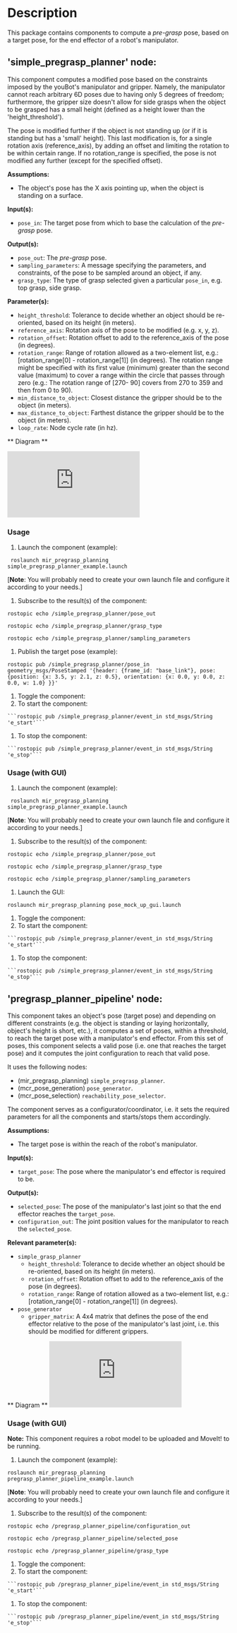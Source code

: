 # Description
This package contains components to compute a *pre-grasp* pose, based on a target pose,
for the end effector of a robot's manipulator.

## 'simple_pregrasp_planner' node:
This component computes a modified pose based on the constraints imposed by
the youBot's manipulator and gripper. Namely, the manipulator cannot reach
arbitrary 6D poses due to having only 5 degrees of freedom; furthermore, the
gripper size doesn't allow for side grasps when the object to be grasped has
a small height (defined as a height lower than the 'height_threshold').

The pose is modified further if the object is not standing up (or if it is
standing but has a 'small' height). This last modification is, for a single
rotation axis (reference_axis), by adding an offset and limiting the rotation
to be within certain range. If no rotation_range is specified, the pose is not
modified any further (except for the specified offset).

**Assumptions:**
  * The object's pose has the X axis pointing up, when the object is standing on
  a surface.

**Input(s):**
  * `pose_in`: The target pose from which to base the calculation of the *pre-grasp*
  pose.

**Output(s):**
  * `pose_out`: The *pre-grasp* pose.
  * `sampling_parameters`: A message specifying the parameters, and constraints,
  of the pose to be sampled around an object, if any.
  * `grasp_type`: The type of grasp selected given a particular `pose_in`,
  e.g. top grasp, side grasp.

**Parameter(s):**
  * `height_threshold`: Tolerance to decide whether an object should be re-oriented,
  based on its height (in meters).
  * `reference_axis`: Rotation axis of the pose to be modified (e.g. x, y, z).
  * `rotation_offset`: Rotation offset to add to the reference_axis of the pose
  (in degrees).
  * `rotation_range`: Range of rotation allowed as a two-element list, e.g.:
  [rotation_range[0] - rotation_range[1]] (in degrees).
  The rotation range might be specified with its first value (minimum)
  greater than the second value (maximum) to cover a range within the
  circle that passes through zero (e.g.: The rotation range of [270- 90] covers
  from 270 to 359 and then from 0 to 90).
  * `min_distance_to_object`: Closest distance the gripper should be to the object
  (in meters).
  * `max_distance_to_object`: Farthest distance the gripper should be to the object
  (in meters).
  * `loop_rate`: Node cycle rate (in hz).

** Diagram **

![Simple grasp planner][simple_grasp_planner]


### Usage
1. Launch the component (example):

  ``` roslaunch mir_pregrasp_planning simple_pregrasp_planner_example.launch```

  [**Note**: You will probably need to create your own launch file and configure it according to your needs.]
1. Subscribe to the result(s) of the component:

  ```rostopic echo /simple_pregrasp_planner/pose_out```

  ```rostopic echo /simple_pregrasp_planner/grasp_type```

  ```rostopic echo /simple_pregrasp_planner/sampling_parameters```
1. Publish the target pose (example):

  ```
  rostopic pub /simple_pregrasp_planner/pose_in geometry_msgs/PoseStamped '{header: {frame_id: "base_link"}, pose: {position: {x: 3.5, y: 2.1, z: 0.5}, orientation: {x: 0.0, y: 0.0, z: 0.0, w: 1.0} }}'
  ```
1. Toggle the component:
  1. To start the component:

    ```rostopic pub /simple_pregrasp_planner/event_in std_msgs/String 'e_start'```
  1. To stop the component:

    ```rostopic pub /simple_pregrasp_planner/event_in std_msgs/String 'e_stop'```

### Usage (with GUI)
1. Launch the component (example):

  ``` roslaunch mir_pregrasp_planning simple_pregrasp_planner_example.launch```

  [**Note**: You will probably need to create your own launch file and configure it according to your needs.]
1. Subscribe to the result(s) of the component:

  ```rostopic echo /simple_pregrasp_planner/pose_out```

  ```rostopic echo /simple_pregrasp_planner/grasp_type```

  ```rostopic echo /simple_pregrasp_planner/sampling_parameters```
1. Launch the GUI:

  ```roslaunch mir_pregrasp_planning pose_mock_up_gui.launch```
1. Toggle the component:
  1. To start the component:

    ```rostopic pub /simple_pregrasp_planner/event_in std_msgs/String 'e_start'```
  1. To stop the component:

    ```rostopic pub /simple_pregrasp_planner/event_in std_msgs/String 'e_stop'```

## 'pregrasp_planner_pipeline' node:
This component takes an object's pose (target pose) and depending on different
constraints (e.g. the object is standing or laying horizontally, object's height
is short, etc.), it computes a set of poses, within a threshold, to reach the
target pose with a manipulator's end effector. From this set of poses, this component
selects a valid pose (i.e. one that reaches the target pose) and it computes the
joint configuration to reach that valid pose.

It uses the following nodes:
  * (mir_pregrasp_planning) `simple_pregrasp_planner`.
  * (mcr_pose_generation) `pose_generator`.
  * (mcr_pose_selection) `reachability_pose_selector`.

The component serves as a configurator/coordinator, i.e. it sets the required
parameters for all the components and starts/stops them accordingly.

**Assumptions:**
  * The target pose is within the reach of the robot's manipulator.

**Input(s):**
  * `target_pose`: The pose where the manipulator's end effector is required to be.

**Output(s):**
  * `selected_pose`: The pose of the manipulator's last joint so that the end effector
  reaches the `target_pose`.
  * `configuration_out`: The joint position values for the manipulator to reach
  the `selected_pose`.

**Relevant parameter(s):**
  * `simple_grasp_planner`
    * `height_threshold`: Tolerance to decide whether an object should be re-oriented,
    based on its height (in meters).
    * `rotation_offset`: Rotation offset to add to the reference_axis of the pose
    (in degrees).
    * `rotation_range`: Range of rotation allowed as a two-element list, e.g.:
    [rotation_range[0] - rotation_range[1]] (in degrees).
  * `pose_generator`
    * `gripper_matrix`: A 4x4 matrix that defines the pose of the end effector relative
    to the pose of the manipulator's last joint, i.e. this should be modified for
    different grippers.

** Diagram **
![Pregrasp planner pipeline][pregrasp_planner_pipeline]

### Usage (with GUI)
**Note:** This component requires a robot model to be uploaded and MoveIt! to be running.

1. Launch the component (example):

  ```roslaunch mir_pregrasp_planning pregrasp_planner_pipeline_example.launch```

  [**Note**: You will probably need to create your own launch file and configure it according to your needs.]
1. Subscribe to the result(s) of the component:

  ```rostopic echo /pregrasp_planner_pipeline/configuration_out```

  ```rostopic echo /pregrasp_planner_pipeline/selected_pose```

  ```rostopic echo /pregrasp_planner_pipeline/grasp_type```
1. Toggle the component:
  1. To start the component:

    ```rostopic pub /pregrasp_planner_pipeline/event_in std_msgs/String 'e_start'```
  1. To stop the component:

    ```rostopic pub /pregrasp_planner_pipeline/event_in std_msgs/String 'e_stop'```

[simple_grasp_planner]: https://mas.b-it-center.de/gitgate/mas-group/mas_industrial_robotics/tree/hydro/mir_manipulation/mir_pregrasp_planner/ros/doc/simple_grasp_planner.pdf "Simple grasp planner"
[pregrasp_planner_pipeline]: https://mas.b-it-center.de/gitgate/mas-group/mas_industrial_robotics/tree/hydro/mir_manipulation/mir_pregrasp_planner/ros/doc/pregrasp_planner_pipeline.pdf "Pregrasp planner pipeline"

